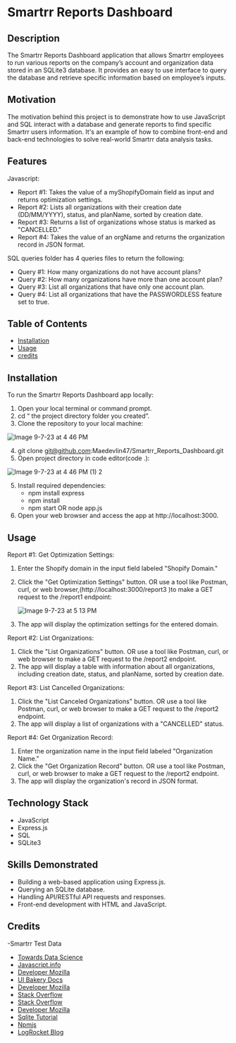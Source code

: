 # Smartrr Reports Dashboard

## Description

The Smartrr Reports Dashboard application that allows Smartrr employees to run various reports on the company’s account and organization data stored in an SQLite3 database. It provides an easy to use interface to query the database and retrieve specific information based on employee’s inputs.

## Motivation

The motivation behind this project is to demonstrate how to use JavaScript and SQL interact with a database and generate reports to find specific Smartrr users information. It's an example of how to combine front-end and back-end technologies to solve real-world Smartrr data analysis tasks.

## Features

Javascript:

- Report #1: Takes the value of a myShopifyDomain field as input and returns optimization settings.
- Report #2: Lists all organizations with their creation date (DD/MM/YYYY), status, and planName, sorted by creation date.
- Report #3: Returns a list of organizations whose status is marked as "CANCELLED."
- Report #4: Takes the value of an orgName and returns the organization record in JSON format.

SQL queries folder has 4 queries files to return the following: 

- Query #1: How many organizations do not have account plans?
- Query #2: How many organizations have more than one account plan?
- Query #3: List all organizations that have only one account plan.
- Query #4: List all organizations that have the PASSWORDLESS feature set to true.

## Table of Contents

- [Installation](#installation)
- [Usage](#usage)
- [credits](#credits)

## Installation

To run the Smartrr Reports Dashboard app locally:
  1. Open your local terminal or command prompt.
  2. cd “ the project directory folder you created”.
  3. Clone the repository to your local machine:

![Image 9-7-23 at 4 46 PM](https://github.com/Maedevlin47/Smartrr_Reports_Dashboard/assets/111152027/8558c2e6-b1c6-44c0-9cf2-0187da95b848)

  4. git clone git@github.com:Maedevlin47/Smartrr_Reports_Dashboard.git
  3. Open project directory in code editor(code .):

![Image 9-7-23 at 4 46 PM (1) 2](https://github.com/Maedevlin47/Smartrr_Reports_Dashboard/assets/111152027/af076c2d-c998-4e53-bbef-3fc4d9338dd6)
    
  5. Install required dependencies:
      - npm install express
      - npm install
      - npm start OR node app.js
  6. Open your web browser and access the app at http://localhost:3000.

## Usage

Report #1: Get Optimization Settings:

1. Enter the Shopify domain in the input field labeled "Shopify Domain."
2. Click the "Get Optimization Settings" button. OR use a tool like Postman, curl, or web browser,(http://localhost:3000/report3
)to make a GET request to the /report1 endpoint:

   ![Image 9-7-23 at 5 13 PM](https://github.com/Maedevlin47/Smartrr_Reports_Dashboard/assets/111152027/cbd653f3-0453-41c1-b382-20fc6c1574dc)
   
4. The app will display the optimization settings for the entered domain.

Report #2: List Organizations:

1. Click the "List Organizations" button. OR use a tool like Postman, curl, or web browser to make a GET request to the /report2 endpoint.
2. The app will display a table with  information about all organizations, including creation date, status, and planName, sorted by creation date. 

Report #3: List Cancelled Organizations:

1. Click the "List Canceled Organizations" button. OR use a tool like Postman, curl, or web browser to make a GET request to the /report2 endpoint.
2. The app will display a list of organizations with a "CANCELLED" status.

Report #4: Get Organization Record:

1. Enter the organization name in the input field labeled "Organization Name."
2. Click the "Get Organization Record" button. OR use a tool like Postman, curl, or web browser to make a GET request to the /report2 endpoint. 
3. The app will display the organization's record in JSON format.

## Technology Stack
- JavaScript
- Express.js
- SQL
- SQLite3

## Skills Demonstrated
- Building a web-based application using Express.js.
- Querying an SQLite database.
- Handling API/RESTful API requests and responses.
- Front-end development with HTML and JavaScript.

## Credits
-Smartrr Test Data
- [Towards Data Science](https://towardsdatascience.com/5-ways-to-query-your-relational-db-using-javascript-d5499711fc7d)
- [Javascript.info](https://javascript.info/function-basics )
- [Developer Mozilla](https://developer.mozilla.org/en-US/docs/Web/JavaScript/Guide/Functions)
- [UI Bakery Docs](https://docs.uibakery.io/basics/sql-+-javascript )
- [Developer Mozilla]( https://developer.mozilla.org/en-US/docs/Learn/Server-side/Express_Nodejs/Introduction)
- [Stack Overflow](https://stackoverflow.com/questions/49840094/how-to-write-a-parameterized-sql-query-in-javascript)
- [Stack Overflow](https://stackoverflow.com/questions/7293615/run-sql-query-from-javascript)
- [Developer Mozilla](https://developer.mozilla.org/en-US/docs/Learn/JavaScript)
- [Sqlite Tutorial](https://www.sqlitetutorial.net/sqlite-nodejs/)
- [Npmjs](https://www.npmjs.com/package/sqlite3)
- [LogRocket Blog](https://blog.logrocket.com/detailed-look-basic-sqljs-features/)
